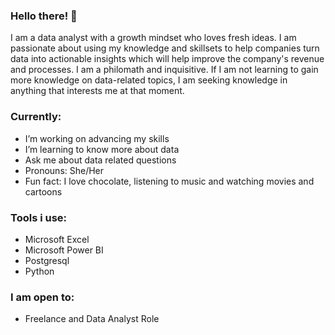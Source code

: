 ### Hello there! 👋
I am a data analyst with a growth mindset who loves fresh ideas. I am passionate about using my knowledge and skillsets to help companies turn data into actionable insights which will help improve the company's revenue and processes. 
I am a philomath and inquisitive. If I am not learning to gain more knowledge on data-related topics, I am seeking knowledge in anything that interests me at that moment.

### Currently:
-  I’m working on advancing my skills
-  I’m learning to know more about data 
-  Ask me about data related questions
-  Pronouns: She/Her
-  Fun fact: I love chocolate, listening to music and watching movies and cartoons

### Tools i use:
- Microsoft Excel
- Microsoft Power BI
- Postgresql
- Python

### I am open to:
- Freelance and Data Analyst Role

<!--
**Adanna-Iwuanyanwu/Adanna-Iwuanyanwu** is a ✨ _special_ ✨ repository because its `README.md` (this file) appears on your GitHub profile.

Here are some ideas to get you started:

I am Adanna Iwuanyanwu. I am a data analyst with a growth mindset who loves fresh ideas. I am passionate about using my knowledge and skillsets to help companies turn data into actionable insights which will help improve the company's revenue and processes. 
I am a philomath and inquisitive. If I am not learning to gain more knowledge on data-related topics, I am seeking knowledge in anything that interests me at that moment.

- 🔭 I’m currently working on advancing skills
- 🌱 I’m currently learning more on data-related studies 
- 💬 Ask me about data related questions
- 📫 How to reach me: email: iwuanyanwuadanna@gmail.com
                      LinkedIn: Adanna Iwuanyanwu
                      Twitter: Adanna_CI

- 😄 Pronouns: She/Her
- ⚡ Fun fact: I love chocolate, listening to music and watching movies and cartoons.
-->


